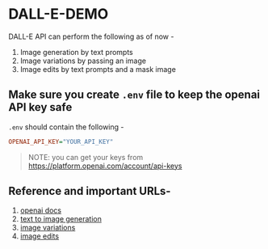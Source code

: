 # DALL-E-DEMO

DALL-E API can perform the following as of now - 
1. Image generation by text prompts
2. Image variations by passing an image
3. Image edits by text prompts and a mask image

## Make sure you create `.env` file to keep the openai API key safe

`.env` should contain the following - 

```ini
OPENAI_API_KEY="YOUR_API_KEY"
```
> NOTE: you can get your keys from https://platform.openai.com/account/api-keys

## Reference and important URLs- 
1. [openai docs](https://platform.openai.com/docs/guides/images)
2. [text to image generation](https://platform.openai.com/docs/guides/images/generations)
3. [image variations](https://platform.openai.com/docs/guides/images/variations)
4. [image edits](https://platform.openai.com/docs/guides/images/edits)